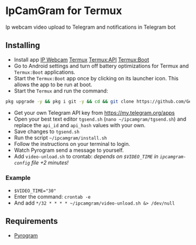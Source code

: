 # IpCamGram for Termux
Ip webcam video upload to Telegram and notifications in Telegram bot

## Installing
- Install app [IP Webcam](https://play.google.com/store/apps/details?id=com.pas.webcam) [Termux](https://f-droid.org/packages/com.termux/) [Termux:API](https://f-droid.org/packages/com.termux.api/) [Termux:Boot](https://f-droid.org/packages/com.termux.boot/)
- Go to Android settings and turn off battery optimizations for Termux and `Termux:Boot` applications.
- Start the `Termux:Boot` app once by clicking on its launcher icon. This allows the app to be run at boot.
- Start the `Termux` and run the command:
``` bash
pkg upgrade -y && pkg i git -y && cd && git clone https://github.com/GennBe/ipcamgram.git && cd ipcamgram && chmod +x *.sh
```
- Get your own Telegram API key from https://my.telegram.org/apps
- Open your best text editor `tgsend.sh` (`nano ~/ipcamgram/tgsend.sh`) and replace the `api_id` and `api_hash` values with your own.
- Save changes to `tgsend.sh`
- Run the script `~/ipcamgram/install.sh`
- Follow the instructions on your terminal to login.
- Watch Pyrogram send a message to yourself.
- Add `video-unload.sh` to crontab: *depends on `$VIDEO_TIME` in `ipcamgram-config` file +2 minutes!*
### Example
- `$VIDEO_TIME="30"`
- Enter the command:
`crontab -e`
- And add `*/32 * * * * ~/ipcamgram/video-unload.sh &> /dev/null`


## Requirements

- [Pyrogram](https://github.com/pyrogram/pyrogram)
